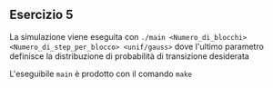 ## Esercizio 5
La simulazione viene eseguita con `./main <Numero_di_blocchi> <Numero_di_step_per_blocco> <unif/gauss>` dove l'ultimo parametro definisce la distribuzione di probabilità di transizione desiderata

L'eseguibile `main` è prodotto con il comando `make`

